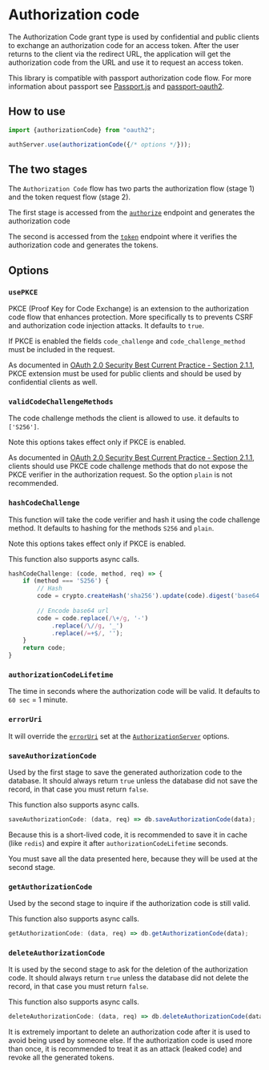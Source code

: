 # Authorization code
The Authorization Code grant type is used by confidential and public clients to exchange an authorization
code for an access token. After the user returns to the client via the redirect URL, the application
will get the authorization code from the URL and use it to request an access token.

This library is compatible with passport authorization code flow.
For more information about passport see [Passport.js](https://www.passportjs.org/)
and [passport-oauth2](https://www.passportjs.org/packages/passport-oauth2/).

## How to use
```javascript
import {authorizationCode} from "oauth2";

authServer.use(authorizationCode({/* options */}));
```

## The two stages
The `Authorization Code` flow has two parts the authorization flow (stage 1)
and the token request flow (stage 2).

The first stage is accessed from the
[`authorize`](../authorizationServer/functions_and_endpoints.md#authorize)
endpoint and generates the authorization code

The second is accessed from the
[`token`](../authorizationServer/functions_and_endpoints.md#token)
endpoint where it verifies the authorization code and generates the tokens.

## Options

### `usePKCE`
PKCE (Proof Key for Code Exchange) is an extension to the authorization code flow
that enhances protection. More specifically ts to prevents CSRF and authorization code injection attacks.
It defaults to `true`.

If PKCE is enabled the fields `code_challenge` and `code_challenge_method` must be included in the request.

As documented in
[OAuth 2.0 Security Best Current Practice - Section 2.1.1](https://datatracker.ietf.org/doc/html/draft-ietf-oauth-security-topics#section-2.1.1),
PKCE extension must be used for public clients and should be used by confidential clients as well. 

### `validCodeChallengeMethods`
The code challenge methods the client is allowed to use.
it defaults to `['S256']`.

Note this options takes effect only if PKCE is enabled.

As documented in
[OAuth 2.0 Security Best Current Practice - Section 2.1.1](https://datatracker.ietf.org/doc/html/draft-ietf-oauth-security-topics#section-2.1.1),
clients should use PKCE code challenge methods that do not expose the PKCE verifier in
the authorization request. So the option `plain` is not recommended.

### `hashCodeChallenge`
This function will take the code verifier and hash it using the code challenge method.
It defaults to hashing for the methods `S256` and `plain`.

Note this options takes effect only if PKCE is enabled.

This function also supports async calls.
```javascript
hashCodeChallenge: (code, method, req) => {
    if (method === 'S256') {
        // Hash
        code = crypto.createHash('sha256').update(code).digest('base64');
        
        // Encode base64 url
        code = code.replace(/\+/g, '-')
            .replace(/\//g, '_')
            .replace(/=+$/, '');
    }
    return code;
}
```

### `authorizationCodeLifetime`
The time in seconds where the authorization code will be valid. It defaults to `60 sec` = 1 minute.

### `errorUri`
It will override the [`errorUri`](../authorizationServer/authorization_server.md#erroruri)
set at the
[`AuthorizationServer`](../authorizationServer/authorization_server.md) options.

### `saveAuthorizationCode`
Used by the first stage to save the generated authorization code to the database.
It should always return `true` unless the database did not save the record,
in that case you must return `false`.

This function also supports async calls.
```javascript
saveAuthorizationCode: (data, req) => db.saveAuthorizationCode(data);
```

Because this is a short-lived code, it is recommended to save it in cache (like `redis`)
and expire it after `authorizationCodeLifetime` seconds.

You must save all the data presented here, because they will be used at the second stage.

### `getAuthorizationCode`
Used by the second stage to inquire if the authorization code is still valid.

This function also supports async calls.
```javascript
getAuthorizationCode: (data, req) => db.getAuthorizationCode(data);
```

### `deleteAuthorizationCode`
It is used by the second stage to ask for the deletion of the authorization code.
It should always return `true` unless the database did not delete the record,
in that case you must return `false`.

This function also supports async calls.
```javascript
deleteAuthorizationCode: (data, req) => db.deleteAuthorizationCode(data);
```

It is extremely important to delete an authorization code after it is used
to avoid being used by someone else.
If the authorization code is used more than once, it is recommended to treat it as an attack (leaked code)
and revoke all the generated tokens.
